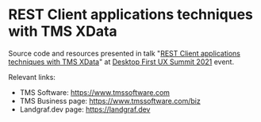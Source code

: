 # REST Client applications techniques with TMS XData

Source code and resources presented in talk "[REST Client applications techniques with TMS XData](https://summit.desktopfirst.com/talks/rest-client-applications-techniques-with-tms-xdata/)" at [Desktop First UX Summit 2021](https://summit.desktopfirst.com/?sc=46W4gTxE) event.

Relevant links:

* TMS Software: <https://www.tmssoftware.com>
* TMS Business page: <https://www.tmssoftware.com/biz>
* Landgraf.dev page: <https://landgraf.dev>

